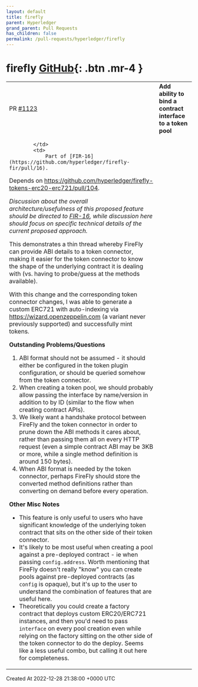 ```yaml
---
layout: default
title: firefly
parent: Hyperledger
grand_parent: Pull Requests
has_children: false
permalink: /pull-requests/hyperledger/firefly
---
```


# firefly <span class="fs-3 right-align">[GitHub](https://github.com/hyperledger/firefly){: .btn .mr-4 }</span>


<div>
    <table>
        <tr>
            <td>
                PR <a href="https://github.com/hyperledger/firefly/pull/1123" class=".btn">#1123</a>
            </td>
            <td>
                <b>
                    Add ability to bind a contract interface to a token pool
                </b>
            </td>
        </tr>
        <tr>
            <td>
                
            </td>
            <td>
                Part of [FIR-16](https://github.com/hyperledger/firefly-fir/pull/16).
Depends on https://github.com/hyperledger/firefly-tokens-erc20-erc721/pull/104.

_Discussion about the overall architecture/usefulness of this proposed feature should be directed to [FIR-16](https://github.com/hyperledger/firefly-fir/pull/16), while discussion here should focus on specific technical details of the current proposed approach._

This demonstrates a thin thread whereby FireFly can provide ABI details to a token connector, making it easier for the token connector to know the shape of the underlying contract it is dealing with (vs. having to probe/guess at the methods available).

With this change and the corresponding token connector changes, I was able to generate a custom ERC721 with auto-indexing via https://wizard.openzeppelin.com (a variant never previously supported) and successfully mint tokens.

**Outstanding Problems/Questions**
1. ABI format should not be assumed - it should either be configured in the token plugin configuration, or should be queried somehow from the token connector.
2. When creating a token pool, we should probably allow passing the interface by name/version in addition to by ID (similar to the flow when creating contract APIs).
3. We likely want a handshake protocol between FireFly and the token connector in order to prune down the ABI methods it cares about, rather than passing them all on every HTTP request (even a simple contract ABI may be 3KB or more, while a single method definition is around 150 bytes).
4. When ABI format is needed by the token connector, perhaps FireFly should store the converted method definitions rather than converting on demand before every operation.

**Other Misc Notes**
* This feature is only useful to users who have significant knowledge of the underlying token contract that sits on the other side of their token connector.
* It's likely to be most useful when creating a pool against a pre-deployed contract - ie when passing `config.address`. Worth mentioning that FireFly doesn't really "know" you can create pools against pre-deployed contracts (as `config` is opaque), but it's up to the user to understand the combination of features that are useful here.
* Theoretically you could create a factory contract that deploys custom ERC20/ERC721 instances, and then you'd need to pass `interface` on every pool creation even while relying on the factory sitting on the other side of the token connector to do the deploy. Seems like a less useful combo, but calling it out here for completeness.
            </td>
        </tr>
    </table>
    <div class="right-align">
        Created At 2022-12-28 21:38:00 +0000 UTC
    </div>
</div>

